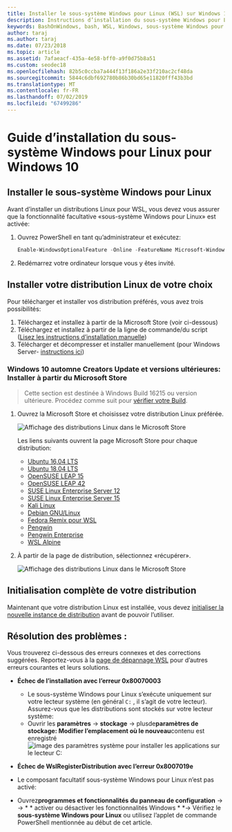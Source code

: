 ```yaml
---
title: Installer le sous-système Windows pour Linux (WSL) sur Windows 10
description: Instructions d’installation du sous-système Windows pour Linux sur Windows 10.
keywords: BashOnWindows, bash, WSL, Windows, sous-système Windows pour Linux, windowssubsystem, Ubuntu, Debian, SUSE, Windows 10, installation
author: taraj
ms.author: taraj
ms.date: 07/23/2018
ms.topic: article
ms.assetid: 7afaeacf-435a-4e58-bff0-a9f0d75b8a51
ms.custom: seodec18
ms.openlocfilehash: 82b5c0ccba7a444f13f186a2e33f210ac2cf48da
ms.sourcegitcommit: 5844c6dbf692780b86b30bd65e11820fff43b3bd
ms.translationtype: MT
ms.contentlocale: fr-FR
ms.lasthandoff: 07/02/2019
ms.locfileid: "67499286"
---
```

# <a name="windows-subsystem-for-linux-installation-guide-for-windows-10"></a>Guide d’installation du sous-système Windows pour Linux pour Windows 10

## <a name="install-the-windows-subsystem-for-linux"></a>Installer le sous-système Windows pour Linux

Avant d’installer un distributions Linux pour WSL, vous devez vous assurer que la fonctionnalité facultative «sous-système Windows pour Linux» est activée:

1. Ouvrez PowerShell en tant qu’administrateur et exécutez:
    ```powershell
    Enable-WindowsOptionalFeature -Online -FeatureName Microsoft-Windows-Subsystem-Linux
    ```

2. Redémarrez votre ordinateur lorsque vous y êtes invité.

## <a name="install-your-linux-distribution-of-choice"></a>Installer votre distribution Linux de votre choix
Pour télécharger et installer vos distribution préférés, vous avez trois possibilités:
1. Téléchargez et installez à partir de la Microsoft Store (voir ci-dessous)
1. Téléchargez et installez à partir de la ligne de commande/du script ([Lisez les instructions d’installation manuelle](install-manual.md))
1. Télécharger et décompresser et installer manuellement (pour Windows Server- [instructions ici](install-on-server.md))

### <a name="windows-10-fall-creators-update-and-later-install-from-the-microsoft-store"></a>Windows 10 automne Creators Update et versions ultérieures: Installer à partir du Microsoft Store

> Cette section est destinée à Windows Build 16215 ou version ultérieure.  Procédez comme suit pour [vérifier votre Build](troubleshooting.md#check-your-build-number). 

1. Ouvrez la Microsoft Store et choisissez votre distribution Linux préférée.

    ![Affichage des distributions Linux dans le Microsoft Store](media/store.png)

    Les liens suivants ouvrent la page Microsoft Store pour chaque distribution:

    * [Ubuntu 16,04 LTS](https://www.microsoft.com/store/apps/9pjn388hp8c9)
    * [Ubuntu 18,04 LTS](https://www.microsoft.com/store/apps/9N9TNGVNDL3Q)
    * [OpenSUSE LEAP 15](https://www.microsoft.com/store/apps/9n1tb6fpvj8c)
    * [OpenSUSE LEAP 42](https://www.microsoft.com/store/apps/9njvjts82tjx)
    * [SUSE Linux Enterprise Server 12](https://www.microsoft.com/store/apps/9p32mwbh6cns)
    * [SUSE Linux Enterprise Server 15](https://www.microsoft.com/store/apps/9pmw35d7fnlx)
    * [Kali Linux](https://www.microsoft.com/store/apps/9PKR34TNCV07)
    * [Debian GNU/Linux](https://www.microsoft.com/store/apps/9MSVKQC78PK6)
    * [Fedora Remix pour WSL](https://www.microsoft.com/store/apps/9n6gdm4k2hnc)
    * [Pengwin](https://www.microsoft.com/store/apps/9NV1GV1PXZ6P)
    * [Pengwin Enterprise](https://www.microsoft.com/store/apps/9N8LP0X93VCP)
    * [WSL Alpine](https://www.microsoft.com/store/apps/9p804crf0395)

1. À partir de la page de distribution, sélectionnez «récupérer».

    ![Affichage des distributions Linux dans le Microsoft Store](media/UbuntuStore.png)

## <a name="complete-initialization-of-your-distro"></a>Initialisation complète de votre distribution
Maintenant que votre distribution Linux est installée, vous devez [initialiser la nouvelle instance de distribution](initialize-distro.md) avant de pouvoir l’utiliser.

## <a name="troubleshooting"></a>Résolution des problèmes : 

Vous trouverez ci-dessous des erreurs connexes et des corrections suggérées. Reportez-vous à la [page de dépannage WSL](troubleshooting.md) pour d’autres erreurs courantes et leurs solutions.

* **Échec de l’installation avec l’erreur 0x80070003**
    * Le sous-système Windows pour Linux s’exécute uniquement sur votre lecteur système (en général `C:` , il s’agit de votre lecteur). Assurez-vous que les distributions sont stockés sur votre lecteur système:  
    * Ouvrir les **paramètres** -> **stockage** -> plusde**paramètres de stockage: Modifier l’emplacement où le nouveau**contenu est enregistré
    ![image des paramètres système pour installer les applications sur le lecteur C:](media/AppStorage.png)
    
    
 * **Échec de WslRegisterDistribution avec l’erreur 0x8007019e**   
  * Le composant facultatif sous-système Windows pour Linux n’est pas activé: 
   * Ouvrez**programmes et fonctionnalités** **du panneau de configuration** -> -> * * activer ou désactiver les fonctionnalités Windows * *-> Vérifiez le **sous-système Windows pour Linux** ou utilisez l’applet de commande PowerShell mentionnée au début de cet article.
